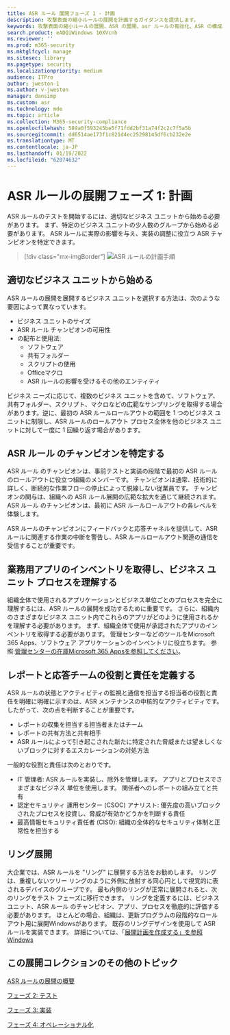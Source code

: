 ```yaml
---
title: ASR ルール 展開フェーズ 1 - 計画
description: 攻撃表面の縮小ルールの展開を計画するガイダンスを提供します。
keywords: 攻撃表面の縮小ルールの展開、ASR の展開、asr ルールの有効化、ASR の構成、ホスト侵入防止システム、保護ルール、悪用防止ルール、感染防止ルール、Microsoft Defender for Endpoint、CONFIGURE ASR ルール
search.product: eADQiWindows 10XVcnh
ms.reviewer: ''
ms.prod: m365-security
ms.mktglfcycl: manage
ms.sitesec: library
ms.pagetype: security
ms.localizationpriority: medium
audience: ITPro
author: jweston-1
ms.author: v-jweston
manager: dansimp
ms.custom: asr
ms.technology: mde
ms.topic: article
ms.collection: M365-security-compliance
ms.openlocfilehash: 589a0f593245be5f71fdd2bf31a74f2c2c7f5a5b
ms.sourcegitcommit: dd6514ae173f1c821d4ec25298145df6cb232e2e
ms.translationtype: MT
ms.contentlocale: ja-JP
ms.lasthandoff: 01/19/2022
ms.locfileid: "62074632"
---
```

# <a name="asr-rules-deployment-phase-1-plan"></a>ASR ルールの展開フェーズ 1: 計画

ASR ルールのテストを開始するには、適切なビジネス ユニットから始める必要があります。 まず、特定のビジネス ユニットの少人数のグループから始める必要があります。 ASR ルールに実際の影響を与え、実装の調整に役立つ ASR チャンピオンを特定できます。

> [!div class="mx-imgBorder"]
> ![ASR ルールの計画手順](images/asr-rules-planning-steps.png)

## <a name="start-with-the-right-business-unit"></a>適切なビジネス ユニットから始める

ASR ルールの展開を展開するビジネス ユニットを選択する方法は、次のような要因によって異なっています。

- ビジネス ユニットのサイズ
- ASR ルール チャンピオンの可用性  
- の配布と使用法:
  - ソフトウェア
  - 共有フォルダー
  - スクリプトの使用
  - Officeマクロ
  - ASR ルールの影響を受けるその他のエンティティ

ビジネス ニーズに応じて、複数のビジネス ユニットを含めて、ソフトウェア、共有フォルダー、スクリプト、マクロなどの広範なサンプリングを取得する場合があります。逆に、最初の ASR ルールロールアウトの範囲を 1 つのビジネス ユニットに制限し、ASR ルールのロールアウト プロセス全体を他のビジネス ユニットに対して一度に 1 回繰り返す場合があります。

## <a name="identify-asr--rules-champions"></a>ASR ルール のチャンピオンを特定する

ASR ルール のチャンピオンは、事前テストと実装の段階で最初の ASR ルールのロールアウトに役立つ組織のメンバーです。 チャンピオンは通常、技術的に詳しく、断続的な作業フローの停止によって脱線しない従業員です。 チャンピオンの関与は、組織への ASR ルール展開の広範な拡大を通じて継続されます。 ASR ルール のチャンピオンは、最初に ASR ルールロールアウトの各レベルを体験します。

ASR ルールのチャンピオンにフィードバックと応答チャネルを提供して、ASR ルールに関連する作業の中断を警告し、ASR ルールロールアウト関連の通信を受信することが重要です。

## <a name="get-inventory-of-line-of-business-apps-and-understand-the-business-unit-processes"></a>業務用アプリのインベントリを取得し、ビジネス ユニット プロセスを理解する

組織全体で使用されるアプリケーションとビジネス単位ごとのプロセスを完全に理解するには、ASR ルールの展開を成功するために重要です。 さらに、組織内のさまざまなビジネス ユニット内でこれらのアプリがどのように使用されるかを理解する必要があります。
まず、組織全体で使用が承認されたアプリのインベントリを取得する必要があります。 管理センターなどのツールをMicrosoft 365 Apps、ソフトウェア アプリケーションのインベントリに役立ちます。 参照:[管理センターの在庫Microsoft 365 Appsを参照してください](/deployoffice/admincenter/inventory)。

## <a name="define-reporting-and-response-team--roles-and-responsibilities"></a>レポートと応答チームの役割と責任を定義する

ASR ルールの状態とアクティビティの監視と通信を担当する担当者の役割と責任を明確に明確に示すのは、ASR メンテナンスの中核的なアクティビティです。 したがって、次の点を判断することが重要です。

- レポートの収集を担当する担当者またはチーム
- レポートの共有方法と共有相手
- ASR ルールによって引き起こされた新たに特定された脅威または望ましくないブロックに対するエスカレーションの対処方法

一般的な役割と責任は次のとおりです。

- IT 管理者: ASR ルールを実装し、除外を管理します。 アプリとプロセスでさまざまなビジネス 単位を使用します。 関係者へのレポートの組み立てと共有
- 認定セキュリティ 運用センター (CSOC) アナリスト: 優先度の高いブロックされたプロセスを投資し、脅威が有効かどうかを判断する責任
- 最高情報セキュリティ責任者 (CISO): 組織の全体的なセキュリティ体制と正常性を担当する

## <a name="ring-deployment"></a>リング展開

大企業では、ASR ルールを "リング" に展開する方法をお勧めします。 リングは、重複しないツリー リングのように外側に放射する同心円として視覚的に表されるデバイスのグループです。 最も内側のリングが正常に展開されると、次のリングをテスト フェーズに移行できます。 リングを定義するには、ビジネス ユニット、ASR ルール のチャンピオン、アプリ、プロセスを徹底的に評価する必要があります。
ほとんどの場合、組織は、更新プログラムの段階的なロールアウト用に展開Windowsがあります。 既存のリングデザインを使用して ASR ルールを実装できます。
詳細については、「[展開計画を作成する」を参照Windows](/windows/deployment/update/create-deployment-plan)

## <a name="additional-topics-in-this-deployment-collection"></a>この展開コレクションのその他のトピック

[ASR ルールの展開の概要](attack-surface-reduction-rules-deployment.md)

[フェーズ 2: テスト](attack-surface-reduction-rules-deployment-phase-2.md)

[フェーズ 3: 実装](attack-surface-reduction-rules-deployment-phase-3.md)

[フェーズ 4: オペレーショナル化](attack-surface-reduction-rules-deployment-phase-4.md)
